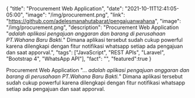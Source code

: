 {
  "title": "Procurement Web Application",
  "date": "2021-10-11T12:41:05-05:00",
  "image": "/img/procurement.png",
  "link": "https://github.com/adelesmanahutabarat/pengajuanwahana",
  "image": "/img/procurement.png",
  "description": "Procurement Web Application \"<em>adalah aplikasi pengajuan anggaran dan barang di perusahaan PT.Wahana Baru Bakti.</em>\" Dimana aplikasi tersebut sudah cukup powerful karena dilengkapi dengan fitur notifikasi whatsapp setiap ada pengajuan dan saat apporval.",
  "tags": ["JavaScript", "REST APIs", "Laravel", "Bootstrap 4", "WhatsApp API"],
  "fact": "",
  "featured":true
}

Procurement Web Application "...<em> adalah aplikasi pengajuan anggaran dan barang di perusahaan PT.Wahana Baru Bakti.</em>" Dimana aplikasi tersebut sudah cukup powerful karena dilengkapi dengan fitur notifikasi whatsapp setiap ada pengajuan dan saat apporval.
